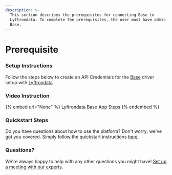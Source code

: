 ```yaml
---
description: >-
  This section describes the prerequisites for connecting Base to
  Lyftrondata. To complete the prerequisites, the user must have admin access to
  Base.
---
```


# Prerequisite

<mark style="color:blue;"></mark>

### Setup Instructions

Follow the steps below to create an API Credentials for the [Base](None) driver setup with [Lyftrondata](https://www.lyftrondata.com)

### Video Instruction

{% embed url="None" %}
Lyftrondata Base App Steps
{% endembed %}

### Quickstart Steps

Do you have questions about how to use the platform? Don't worry; we've got you covered. Simply follow the quickstart instructions [here](README.md).

### Questions? <a href="#questions" id="questions"></a>

We're always happy to help with any other questions you might have! [Set up a meeting with our experts](https://www.lyftrondata.com/book-a-meeting/).

